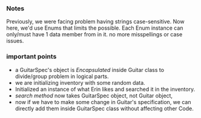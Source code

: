### Notes
Previously, we were facing problem having strings case-sensitive.
Now here, we'd use Enums that limits the possible.
Each Enum instance can only/must have 1 data member from in it.
no more misspellings or case issues.

### important points
- a GuitarSpec's object is *Encapsulated* inside Guitar class to divide/group problem
in logical parts.
- we are initializing inventory with some random data.
- Initialized an instance of what Erin likes and searched it
in the inventory.
- *search method* now takes GuitarSpec object, not Guitar object,
- now if we have to make some change in Guitar's specification, we can directly add them inside
GuitarSpec class without affecting other Code.
